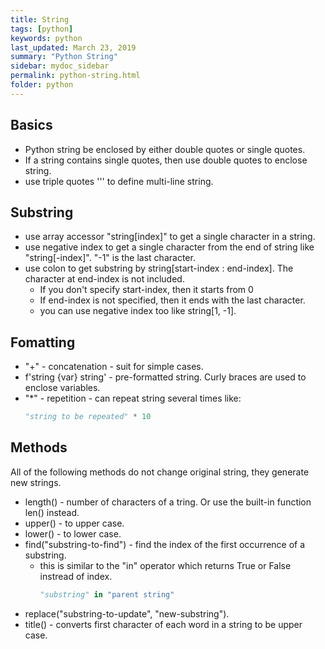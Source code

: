 ```yaml
---
title: String
tags: [python]
keywords: python
last_updated: March 23, 2019
summary: "Python String"
sidebar: mydoc_sidebar
permalink: python-string.html
folder: python
---
```

## Basics
* Python string be enclosed by either double quotes or single quotes.
* If a string contains single quotes, then use double quotes to enclose string.
* use triple quotes ''' to define multi-line string.

## Substring
* use array accessor "string[index]" to get a single character in a string.
* use negative index to get a single character from the end of string like "string[-index]". "-1" is the last character.
* use colon to get substring by string[start-index : end-index]. The character at end-index is not included. 
    * If you don't specify start-index, then it starts from 0
    * If end-index is not specified, then it ends with the last character.
    * you can use negative index too like string[1, -1]. 
    
## Fomatting
* "+" - concatenation - suit for simple cases.
* f'string {var} string' - pre-formatted string. Curly braces are used to enclose variables.
* "*" - repetition - can repeat string several times like:
    ```python
    "string to be repeated" * 10
    ``` 
   
## Methods
All of the following methods do not change original string, they generate new strings.
* length() - number of characters of a tring. Or use the built-in function len() instead.
* upper() - to upper case. 
* lower() - to lower case. 
* find("substring-to-find") - find the index of the first occurrence of a substring.
    * this is similar to the "in" operator which returns True or False instread of index.
        ```python
        "substring" in "parent string"
        ```
* replace("substring-to-update", "new-substring"). 
* title() - converts first character of each word in a string to be upper case.



